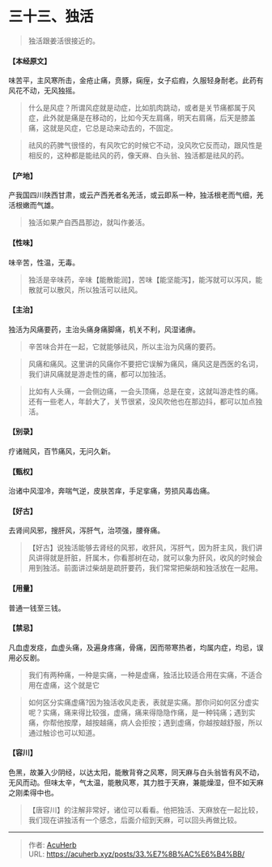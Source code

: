 # 三十三、独活


> 独活跟姜活很接近的。

#### 【本经原文】
味苦平，主风寒所击，金疮止痛，贲豚，痫痓，女子疝瘕，久服轻身耐老。此药有风花不动，无风独摇。

> 什么是风症？所谓风症就是动症，比如肌肉跳动，或者是关节痛都属于风症，此外就是痛是在移动的，比如今天左肩痛，明天右肩痛，后天是膝盖痛，这就是风症，它总是动来动去的，不固定。

> 祛风的药脾气很怪的，有风吹它的时候它不动，没风吹它反而动，跟风性是相反的，这种都是能祛风的药，像天麻、白头翁、独活都是祛风的药。

#### 【产地】
产我国四川陕西甘肃，或云产西羌者名羌活，或云即系一种，独活根老而气细，羌活根嫩而气雄。

> 独活如果产自西昌那边，就叫作姜活。

#### 【性味】
味辛苦，性温，无毒。

> 独活是辛味药，辛味【能散能润】，苦味【能坚能泻】，能泻就可以泻风，能散就可以散风，所以独活可以祛风。

#### 【主治】
独活为风痛要药，主治头痛身痛脚痛，机关不利，风湿诸痹。

> 辛苦味合并在一起，它就能够祛风，所以主治为风痛的要药。

> 风痛和痛风‍‍。这里讲的风痛你不要把它误解为痛风，痛风这是西医的名词，我们讲风痛就是游走性的痛，都可以加独活。

> 比如有人头痛，一会侧边痛，一会头顶痛，总是在变，这就叫游走性的痛。还有一些老人，年龄大了，关节很紧，没风吹他也在那边抖，都可以加点独活。

#### 【别录】
疗诸贼风，百节痛风，无问久新。
#### 【甄权】
治诸中风湿冷，奔喘气逆，皮肤苦痒，手足挛痛，劳损风毒齿痛。
#### 【好古】
去肾间风邪，搜肝风，泻肝气，治项强，腰脊痛。

> 【好古】说独活能够去肾经的风邪，收肝风，泻肝气，因为肝主风，我们讲风讲得就是肝脏，肝属木，你看那树在动，就可以象为肝风，收风的时候会用到独活。前面讲过柴胡是疏肝要药，我们常常把柴胡和独活放在一起用。

#### 【用量】
普通一钱至三钱。
#### 【禁忌】
凡血虚发痉，血虚头痛，及遍身疼痛，骨痛，因而带寒热者，均属内症，均忌，误用必反剧。

> 我们有两种痛，一种是实痛，一种是虚痛，独活比较适合用在实痛，不适合用在虚痛，这个就是它

> 如何区分实痛虚痛?因为独活收风走表，表就是实痛。那你问如何区分虚实呢？实痛，痛来得比较强，虚痛，痛来得隐隐作痛，是一种钝痛；遇到实痛，你帮他按摩，越按越痛，病人会拒按；遇到虚痛，你越按越舒服，所以通过触诊也可以知道。

#### 【容川】
色黑，故兼入少阴经，以达太阳，能散背脊之风寒，同天麻与白头翁皆有风不动，无风而动。但味太辛，气太温，能散风寒，其力胜于天麻，兼能燥湿，但不如天麻之刚柔得中也。

> 【唐容川】的注解非常好，诸位可以看看。他把独活、天麻放在一起比较，我们现在讲独活有一个感念，后面介绍到天麻，可以回头再做比较。

---

> 作者: [AcuHerb](https://acuherb.xyz)  
> URL: https://acuherb.xyz/posts/33.%E7%8B%AC%E6%B4%BB/  

